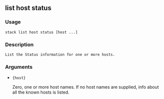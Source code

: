 ## list host status

### Usage

`stack list host status [host ...]`

### Description


	List the Status information for one or more hosts.

	

### Arguments

* `{host}`

   Zero, one or more host names. If no host names are supplied, info about
	all the known hosts is listed.



